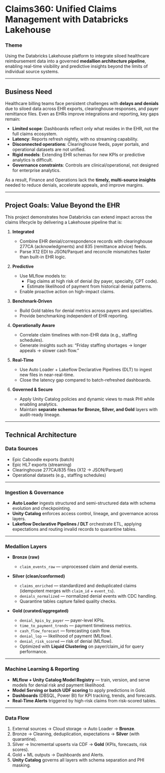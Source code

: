 # Claims360: Unified Claims Management with Databricks Lakehouse  

### Theme  
Using the Databricks Lakehouse platform to integrate siloed healthcare reimbursement data into a governed **medallion architecture pipeline**, enabling real-time visibility and predictive insights beyond the limits of individual source systems.  

---

## Business Need  
Healthcare billing teams face persistent challenges with **delays and denials** due to siloed data across EHR exports, clearinghouse responses, and payer remittance files. Even as EHRs improve integrations and reporting, key gaps remain:  

- **Limited scope**: Dashboards reflect only what resides in the EHR, not the full claims ecosystem.  
- **Latency**: Reports refresh nightly, with no streaming capability.  
- **Disconnected operations**: Clearinghouse feeds, payer portals, and operational datasets are not unified.  
- **Rigid models**: Extending EHR schemas for new KPIs or predictive analytics is difficult.  
- **Governance constraints**: Controls are clinical/operational, not designed for enterprise analytics.  

As a result, Finance and Operations lack the **timely, multi-source insights** needed to reduce denials, accelerate appeals, and improve margins.  

---

## Project Goals: Value Beyond the EHR  

This project demonstrates how Databricks can extend impact across the claims lifecycle by delivering a Lakehouse pipeline that is:  

1. **Integrated**  
   - Combine EHR denial/correspondence records with clearinghouse 277CA (acknowledgments) and 835 (remittance advice) feeds.  
   - Parse X12 EDI to JSON/Parquet and reconcile mismatches faster than built-in EHR logic.  

2. **Predictive**  
   - Use MLflow models to:  
     - Flag claims at high risk of denial (by payer, specialty, CPT code).  
     - Estimate likelihood of payment from historical denial patterns.  
   - Enable proactive action on high-impact claims.  

3. **Benchmark-Driven**  
   - Build Gold tables for denial metrics across payers and specialties.  
   - Provide benchmarking independent of EHR reporting.  

4. **Operationally Aware**  
   - Correlate claim timelines with non-EHR data (e.g., staffing schedules).  
   - Generate insights such as: “Friday staffing shortages → longer appeals → slower cash flow.”  

5. **Real-Time**  
   - Use Auto Loader + Lakeflow Declarative Pipelines (DLT) to ingest new files in near-real-time.  
   - Close the latency gap compared to batch-refreshed dashboards.  

6. **Governed & Secure**  
   - Apply Unity Catalog policies and dynamic views to mask PHI while enabling analytics.  
   - Maintain **separate schemas for Bronze, Silver, and Gold** layers with audit-ready lineage.  

---

## Technical Architecture  

### Data Sources  
- Epic Caboodle exports (batch)  
- Epic HL7 exports (streaming)  
- Clearinghouse 277CA/835 files (X12 → JSON/Parquet)  
- Operational datasets (e.g., staffing schedules)  

---

### Ingestion & Governance  
- **Auto Loader** ingests structured and semi-structured data with schema evolution and checkpointing.  
- **Unity Catalog** enforces access control, lineage, and governance across layers.  
- **Lakeflow Declarative Pipelines / DLT** orchestrate ETL, applying expectations and routing invalid records to quarantine tables.  

---

### Medallion Layers  

- **Bronze (raw)**  
  - `claim_events_raw` — unprocessed claim and denial events.  

- **Silver (clean/conformed)**  
  - `claims_enriched` — standardized and deduplicated claims (idempotent merges with `claim_id` + `event_ts`).  
  - `denials_normalized` — normalized denial events with CDC handling.  
  - Quarantine tables capture failed quality checks.  

- **Gold (curated/aggregated)**  
  - `denial_kpis_by_payer` — payer-level KPIs.  
  - `time_to_payment_trends` — payment timeliness metrics.  
  - `cash_flow_forecast` — forecasting cash flow.  
  - `denial_lop` — likelihood of payment (MLflow).  
  - `denial_risk_scored` — risk of denial (MLflow).  
  - Optimized with **Liquid Clustering** on payer/claim_id for query performance.  

---

### Machine Learning & Reporting  
- **MLflow + Unity Catalog Model Registry** — train, version, and serve models for denial risk and payment likelihood.  
- **Model Serving or batch UDF scoring** to apply predictions in Gold.  
- **Dashboards** (DBSQL, Power BI) for KPI tracking, trends, and forecasts.  
- **Real-Time Alerts** triggered by high-risk claims from risk-scored tables.  

---

### Data Flow  
1. External sources → Cloud storage → Auto Loader → **Bronze**.  
2. Bronze → Cleaning, deduplication, expectations → **Silver** (with quarantine).  
3. Silver → Incremental upserts via CDF → **Gold** (KPIs, forecasts, risk scores).  
4. Gold + ML outputs → Dashboards and Alerts.  
5. **Unity Catalog** governs all layers with schema separation and PHI masking.  
